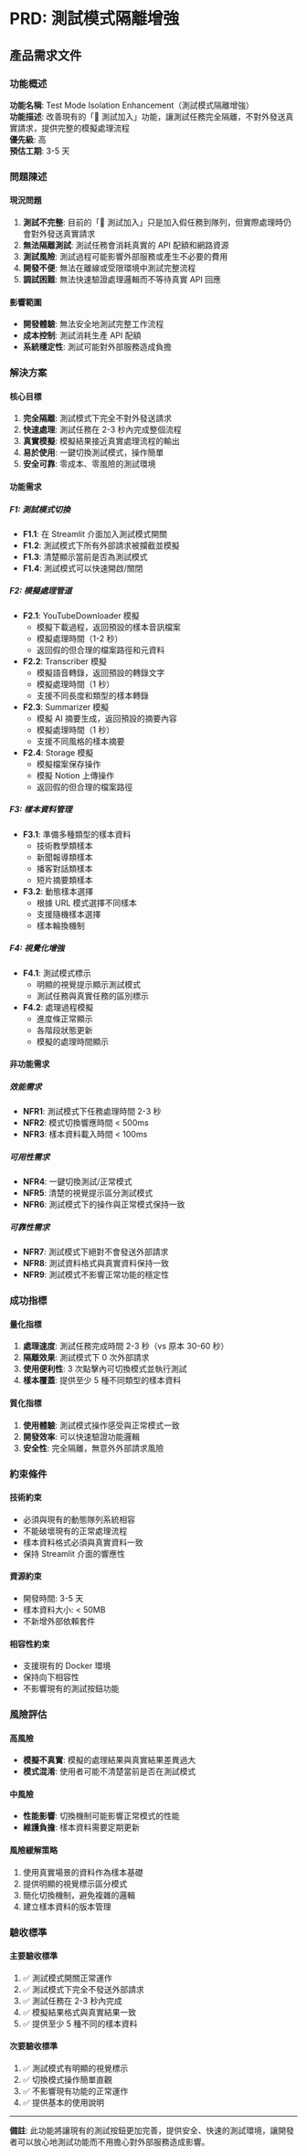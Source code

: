 # PRD: 測試模式隔離增強

## 產品需求文件

### 功能概述
**功能名稱**: Test Mode Isolation Enhancement（測試模式隔離增強）  
**功能描述**: 改善現有的「🧪 測試加入」功能，讓測試任務完全隔離，不對外發送真實請求，提供完整的模擬處理流程  
**優先級**: 高  
**預估工期**: 3-5 天  

### 問題陳述

#### 現況問題
1. **測試不完整**: 目前的「🧪 測試加入」只是加入假任務到隊列，但實際處理時仍會對外發送真實請求
2. **無法隔離測試**: 測試任務會消耗真實的 API 配額和網路資源
3. **測試風險**: 測試過程可能影響外部服務或產生不必要的費用
4. **開發不便**: 無法在離線或受限環境中測試完整流程
5. **調試困難**: 無法快速驗證處理邏輯而不等待真實 API 回應

#### 影響範圍
- **開發體驗**: 無法安全地測試完整工作流程
- **成本控制**: 測試消耗生產 API 配額
- **系統穩定性**: 測試可能對外部服務造成負擔

### 解決方案

#### 核心目標
1. **完全隔離**: 測試模式下完全不對外發送請求
2. **快速處理**: 測試任務在 2-3 秒內完成整個流程
3. **真實模擬**: 模擬結果接近真實處理流程的輸出
4. **易於使用**: 一鍵切換測試模式，操作簡單
5. **安全可靠**: 零成本、零風險的測試環境

#### 功能需求

##### F1: 測試模式切換
- **F1.1**: 在 Streamlit 介面加入測試模式開關
- **F1.2**: 測試模式下所有外部請求被攔截並模擬
- **F1.3**: 清楚顯示當前是否為測試模式
- **F1.4**: 測試模式可以快速開啟/關閉

##### F2: 模擬處理管道
- **F2.1**: YouTubeDownloader 模擬
  - 模擬下載過程，返回預設的樣本音訊檔案
  - 模擬處理時間（1-2 秒）
  - 返回假的但合理的檔案路徑和元資料
- **F2.2**: Transcriber 模擬  
  - 模擬語音轉錄，返回預設的轉錄文字
  - 模擬處理時間（1 秒）
  - 支援不同長度和類型的樣本轉錄
- **F2.3**: Summarizer 模擬
  - 模擬 AI 摘要生成，返回預設的摘要內容
  - 模擬處理時間（1 秒）
  - 支援不同風格的樣本摘要
- **F2.4**: Storage 模擬
  - 模擬檔案保存操作
  - 模擬 Notion 上傳操作
  - 返回假的但合理的檔案路徑

##### F3: 樣本資料管理
- **F3.1**: 準備多種類型的樣本資料
  - 技術教學類樣本
  - 新聞報導類樣本  
  - 播客對話類樣本
  - 短片摘要類樣本
- **F3.2**: 動態樣本選擇
  - 根據 URL 模式選擇不同樣本
  - 支援隨機樣本選擇
  - 樣本輪換機制

##### F4: 視覺化增強
- **F4.1**: 測試模式標示
  - 明顯的視覺提示顯示測試模式
  - 測試任務與真實任務的區別標示
- **F4.2**: 處理過程模擬
  - 進度條正常顯示
  - 各階段狀態更新
  - 模擬的處理時間顯示

#### 非功能需求

##### 效能需求
- **NFR1**: 測試模式下任務處理時間 2-3 秒
- **NFR2**: 模式切換響應時間 < 500ms
- **NFR3**: 樣本資料載入時間 < 100ms

##### 可用性需求
- **NFR4**: 一鍵切換測試/正常模式
- **NFR5**: 清楚的視覺提示區分測試模式
- **NFR6**: 測試模式下的操作與正常模式保持一致

##### 可靠性需求
- **NFR7**: 測試模式下絕對不會發送外部請求
- **NFR8**: 測試資料格式與真實資料保持一致
- **NFR9**: 測試模式不影響正常功能的穩定性

### 成功指標

#### 量化指標
1. **處理速度**: 測試任務完成時間 2-3 秒（vs 原本 30-60 秒）
2. **隔離效果**: 測試模式下 0 次外部請求
3. **使用便利性**: 3 次點擊內可切換模式並執行測試
4. **樣本覆蓋**: 提供至少 5 種不同類型的樣本資料

#### 質化指標
1. **使用體驗**: 測試模式操作感受與正常模式一致
2. **開發效率**: 可以快速驗證功能邏輯
3. **安全性**: 完全隔離，無意外外部請求風險

### 約束條件

#### 技術約束
- 必須與現有的動態隊列系統相容
- 不能破壞現有的正常處理流程
- 樣本資料格式必須與真實資料一致
- 保持 Streamlit 介面的響應性

#### 資源約束
- 開發時間: 3-5 天
- 樣本資料大小: < 50MB
- 不新增外部依賴套件

#### 相容性約束
- 支援現有的 Docker 環境
- 保持向下相容性
- 不影響現有的測試按鈕功能

### 風險評估

#### 高風險
- **模擬不真實**: 模擬的處理結果與真實結果差異過大
- **模式混淆**: 使用者可能不清楚當前是否在測試模式

#### 中風險
- **性能影響**: 切換機制可能影響正常模式的性能
- **維護負擔**: 樣本資料需要定期更新

#### 風險緩解策略
1. 使用真實場景的資料作為樣本基礎
2. 提供明顯的視覺標示區分模式
3. 簡化切換機制，避免複雜的邏輯
4. 建立樣本資料的版本管理

### 驗收標準

#### 主要驗收標準
1. ✅ 測試模式開關正常運作
2. ✅ 測試模式下完全不發送外部請求
3. ✅ 測試任務在 2-3 秒內完成
4. ✅ 模擬結果格式與真實結果一致
5. ✅ 提供至少 5 種不同的樣本資料

#### 次要驗收標準
1. ✅ 測試模式有明顯的視覺標示
2. ✅ 切換模式操作簡單直觀
3. ✅ 不影響現有功能的正常運作
4. ✅ 提供基本的使用說明

---

**備註**: 此功能將讓現有的測試按鈕更加完善，提供安全、快速的測試環境，讓開發者可以放心地測試功能而不用擔心對外部服務造成影響。